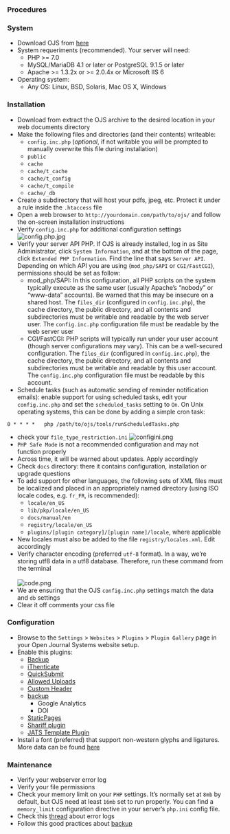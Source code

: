 ### Procedures
### System
* Download OJS from [here](https://pkp.sfu.ca/ojs/ojs_download/)
* System requeriments (recommended). Your server will need:
	- PHP >= 7.0
	- MySQL/MariaDB 4.1 or later or PostgreSQL 9.1.5 or later
	- Apache >= 1.3.2x or >= 2.0.4x or Microsoft IIS 6
* Operating system: 
	- Any OS: Linux, BSD, Solaris, Mac OS X, Windows
### Installation
* Download from extract the OJS archive to the desired location in your web documents directory
* Make the following files and directories (and their contents) writeable:
	- `config.inc.php` (_optional_, if not writable you will be prompted to manually overwrite this file during installation)
	- `public`
	- `cache`
	- `cache/t_cache`
	- `cache/t_config`
	- `cache/t_compile`
	- `cache/_db`
* Create a subdirectory that will host your pdfs, jpeg, etc. Protect it under a rule inside the `.htaccess` file
* Open a web browser to `http://yourdomain.com/path/to/ojs/` and follow the on-screen installation instructions
* Verify `config.inc.php` for additional configuration settings
![config.php.jpg](https://bitbucket.org/repo/rpybXp8/images/4241243587-config-php.jpg)
* Verify your server API PHP. If OJS is already installed, log in as Site Administrator, click `System Information`, and at the bottom of the page, click `Extended PHP Information`. Find the line that says `Server API`. Depending on which API you are using (`mod_php/SAPI` or `CGI/FastCGI`), permissions should be set as follow: 
	- mod_php/SAPI: In this configuration, all PHP scripts on the system typically execute as the same user (usually Apache’s “nobody” or “www-data” accounts). Be warned that this may be insecure on a shared host. The `files_dir` (configured in `config.inc.php`), the cache directory, the public directory, and all contents and subdirectories must be writable and readable by the web server user. The `config.inc.php` configuration file must be readable by the web server user
	- CGI/FastCGI: PHP scripts will typically run under your user account (though server configurations may vary). This can be a well-secured configuration. The `files_dir` (configured in `config.inc.php`), the cache directory, the public directory, and all contents and subdirectories must be writable and readable by this user account. The `config.inc.php` configuration file must be readable by this account.
* Schedule tasks (such as automatic sending of reminder notification emails): enable support for using scheduled tasks, edit your `config.inc.php` and set the `scheduled_tasks` setting to `On`. On Unix operating systems, this can be done by adding a simple cron task:

```# crontab -e www
0 * * * *	php /path/to/ojs/tools/runScheduledTasks.php
```

* check your `file_type_restriction.ini`
![configini.png](https://bitbucket.org/repo/rpybXp8/images/3968091645-configini.png)
* `PHP Safe Mode` is not a recommended configuration and may not function properly
* Across time, it will be warned about updates. Apply accordingly
* Check `docs` directory: there it contains configuration, installation or upgrade questions
* To add support for other languages, the following sets of XML files must be localized and placed in an appropriately named directory (using ISO locale 
codes, e.g. `fr_FR`, is recommended):
	- `locale/en_US`
	- `lib/pkp/locale/en_US`
	- `docs/manual/en`
	- `registry/locale/en_US`
	- `plugins/[plugin category]/[plugin name]/locale`, where applicable
* New locales must also be added to the file `registry/locales.xml`. Edit accordingly
* Verify character encoding (preferred `utf-8` format). In a way, we’re storing utf8 data in a utf8 database. Therefore, run these command from the terminal
<BR></BR>
![code.png](https://bitbucket.org/repo/rpybXp8/images/3542055665-carbon.png)
* We are ensuring that the OJS `config.inc.php` settings match the data and `db` settings
* Clear it off comments your css file

### Configuration
* Browse to the `Settings` > `Websites` > `Plugins` > `Plugin Gallery` page in your Open Journal Systems website setup.
* Enable this plugins:
     * [Backup](https://github.com/asmecher/backup)
     * [iThenticate](https://github.com/asmecher/plagiarism)
     * [QuickSubmit](https://github.com/pkp/quickSubmit)
     * [Allowed Uploads](https://github.com/ajnyga/allowedUploads)
     * [Custom Header](https://github.com/asmecher/customHeader/)
     * [backup](https://github.com/asmecher/backup)
	   * Google Analytics
	   * DOI
     * [StaticPages](https://github.com/pkp/staticPages)
     * [Shariff plugin](https://github.com/ojsde/shariff)
     * [JATS Template Plugin](https://github.com/asmecher/jatsTemplate/)
* Install a font (preferred) that support non-western glyphs and ligatures. More data can be found [here](https://bitbucket.org/imhicihu/open-journal-system-ojs-project/src/master/typography/fonts.md)


### Maintenance
* Verify your webserver error log
* Verify your file permissions
* Check your memory limit on your `PHP` settings. It’s normally set at `8mb` by default, but OJS need at least `16mb` set to run properly. You can find a `memory_limit` configuration directive in your server’s `php.ini` config file.
* Check this [thread](https://bitbucket.org/imhicihu/open-journal-system-ojs-project/src/master/Error_PHP_Console_log.md) about error logs
* Follow this good practices about [backup](Backup.md)

